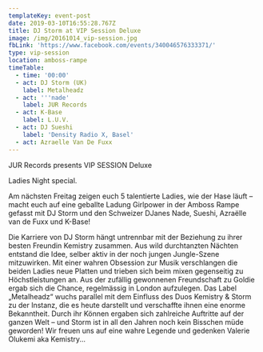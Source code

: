 ```yaml
---
templateKey: event-post
date: 2019-03-10T16:55:28.767Z
title: DJ Storm at VIP Session Deluxe
image: /img/20161014_vip-session.jpg
fbLink: 'https://www.facebook.com/events/340046576333371/'
type: vip-session
location: amboss-rampe
timeTable:
  - time: '00:00'
  - act: DJ Storm (UK)
    label: Metalheadz
  - act: '''nade'
    label: JUR Records
  - act: K-Base
    label: L.U.V.
  - act: DJ Sueshi
    label: 'Density Radio X, Basel'
  - act: Azraelle Van De Fuxx
---
```

JUR Records presents VIP SESSION Deluxe 

Ladies Night special. 

Am nächsten Freitag zeigen euch 5 talentierte Ladies, wie der Hase läuft – macht euch auf eine geballte Ladung Girlpower in der Amboss Rampe gefasst mit DJ Storm und den Schweizer DJanes Nade, Sueshi, Azraëlle van de Fuxx und K-Base!

Die Karriere von DJ Storm hängt untrennbar mit der Beziehung zu ihrer besten Freundin Kemistry zusammen. Aus wild durchtanzten Nächten entstand die Idee, selber aktiv in der noch jungen Jungle-Szene mitzuwirken. Mit einer wahren Obsession zur Musik verschlangen die beiden Ladies neue Platten und trieben sich beim mixen gegenseitig zu Höchstleistungen an. Aus der zufällig gewonnenen Freundschaft zu Goldie ergab sich die Chance, regelmässig in London aufzulegen. Das Label „Metalheadz“ wuchs parallel mit dem Einfluss des Duos Kemistry & Storm zu der Instanz, die es heute darstellt und verschaffte ihnen eine enorme Bekanntheit. Durch ihr Können ergaben sich zahlreiche Auftritte auf der ganzen Welt – und Storm ist in all den Jahren noch kein Bisschen müde geworden! Wir freuen uns auf eine wahre Legende und gedenken Valerie Olukemi aka Kemistry...
